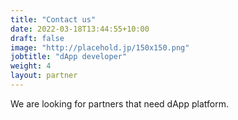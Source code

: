 ```yaml
---
title: "Contact us"
date: 2022-03-18T13:44:55+10:00
draft: false
image: "http://placehold.jp/150x150.png"
jobtitle: "dApp developer"
weight: 4
layout: partner
---
```


We are looking for partners that need dApp platform.

